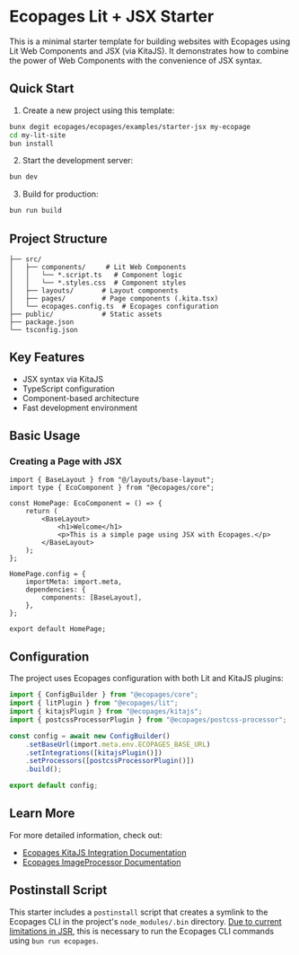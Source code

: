 # Ecopages Lit + JSX Starter

This is a minimal starter template for building websites with Ecopages using Lit Web Components and JSX (via KitaJS). It demonstrates how to combine the power of Web Components with the convenience of JSX syntax.

## Quick Start

1. Create a new project using this template:

```bash
bunx degit ecopages/ecopages/examples/starter-jsx my-ecopage
cd my-lit-site
bun install
```

2. Start the development server:

```bash
bun dev
```

3. Build for production:

```bash
bun run build
```

## Project Structure

```
├── src/
│   ├── components/     # Lit Web Components
│   │   └── *.script.ts   # Component logic
│   │   └── *.styles.css  # Component styles
│   ├── layouts/       # Layout components
│   ├── pages/         # Page components (.kita.tsx)
│   └── ecopages.config.ts  # Ecopages configuration
├── public/            # Static assets
├── package.json
└── tsconfig.json
```

## Key Features

- JSX syntax via KitaJS
- TypeScript configuration
- Component-based architecture
- Fast development environment

## Basic Usage

### Creating a Page with JSX

```tsx
import { BaseLayout } from "@/layouts/base-layout";
import type { EcoComponent } from "@ecopages/core";

const HomePage: EcoComponent = () => {
	return (
		<BaseLayout>
			<h1>Welcome</h1>
			<p>This is a simple page using JSX with Ecopages.</p>
		</BaseLayout>
	);
};

HomePage.config = {
	importMeta: import.meta,
	dependencies: {
		components: [BaseLayout],
	},
};

export default HomePage;
```

## Configuration

The project uses Ecopages configuration with both Lit and KitaJS plugins:

```ts
import { ConfigBuilder } from "@ecopages/core";
import { litPlugin } from "@ecopages/lit";
import { kitajsPlugin } from "@ecopages/kitajs";
import { postcssProcessorPlugin } from "@ecopages/postcss-processor";

const config = await new ConfigBuilder()
	.setBaseUrl(import.meta.env.ECOPAGES_BASE_URL)
	.setIntegrations([kitajsPlugin()])
	.setProcessors([postcssProcessorPlugin()])
	.build();

export default config;
```

## Learn More

For more detailed information, check out:

- [Ecopages KitaJS Integration Documentation](https://ecopages.app/docs/integrations/kitajs)
- [Ecopages ImageProcessor Documentation](https://ecopages.app/docs/ecosystem/image-processor)

## Postinstall Script

This starter includes a `postinstall` script that creates a symlink to the Ecopages CLI in the project's `node_modules/.bin` directory. [Due to current limitations in JSR](https://github.com/ecopages/ecopages/issues/50), this is necessary to run the Ecopages CLI commands using `bun run ecopages`.
